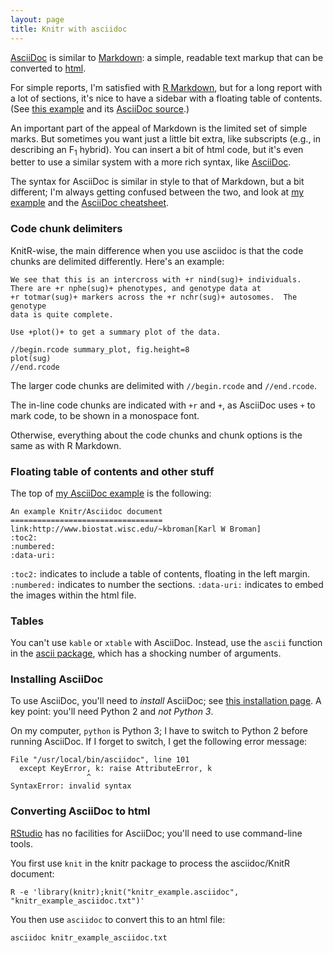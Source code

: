 ```yaml
---
layout: page
title: Knitr with asciidoc
---
```


[AsciiDoc](http://www.methods.co.nz/asciidoc/) is similar to
[Markdown](http://daringfireball.net/projects/markdown/): a simple,
readable text markup that can be converted to [html](http://en.wikipedia.org/wiki/HTML).

For simple reports, I'm satisfied with
[R Markdown](http://www.rstudio.com/ide/docs/r_markdown), but for a
long report with a lot of sections, it's nice to have a sidebar with a
floating table of contents. (See
[this example](../assets/knitr_example_asciidoc.html)
and its
[AsciiDoc source](../assets/knitr_example.asciidoc).)

An important part of the appeal of Markdown is the limited set of
simple marks. But sometimes you want just a little bit extra, like
subscripts (e.g., in describing an F<sub>1</sub> hybrid). You can
insert a bit of html code, but it's even better to use a similar
system with a more rich syntax, like
[AsciiDoc](http://www.methods.co.nz/asciidoc/).

The syntax for AsciiDoc is similar in style to that of Markdown, but a bit
different; I'm always getting confused between the two, and look at
[my example](../assets/knitr_example_asciidoc.html) and the
[AsciiDoc cheatsheet](http://powerman.name/doc/asciidoc).

### Code chunk delimiters

KnitR-wise, the main difference when you use asciidoc is that the code
chunks are delimited differently. Here's an example:

    We see that this is an intercross with +r nind(sug)+ individuals.
    There are +r nphe(sug)+ phenotypes, and genotype data at 
    +r totmar(sug)+ markers across the +r nchr(sug)+ autosomes.  The genotype
    data is quite complete.

    Use +plot()+ to get a summary plot of the data.

    //begin.rcode summary_plot, fig.height=8
    plot(sug)
    //end.rcode

The larger code chunks are delimited with `//begin.rcode` and
`//end.rcode`.

The in-line code chunks are indicated with `+r` and `+`, as AsciiDoc
uses `+` to mark code, to be shown in a monospace font.

Otherwise, everything about the code chunks and chunk options is the
same as with R Markdown.

### Floating table of contents and other stuff

The top of
[my AsciiDoc example](../assets/knitr_example_asciidoc.html) is the
following:

    An example Knitr/Asciidoc document
    ==================================
    link:http://www.biostat.wisc.edu/~kbroman[Karl W Broman]
    :toc2:
    :numbered:
    :data-uri:

`:toc2:` indicates to include a table of contents, floating in the
left margin.  `:numbered:` indicates to number the sections. 
`:data-uri:` indicates to embed the images within the html file.


### Tables

You can't use `kable` or `xtable` with AsciiDoc. Instead, use the
`ascii` function in the
[ascii package](http://cran.r-project.org/web/packages/ascii/index.html),
which has a shocking number of arguments.


### Installing AsciiDoc

To use AsciiDoc, you'll need to _install_ AsciiDoc; see
[this installation page](http://www.methods.co.nz/asciidoc/INSTALL.html).
A key point: you'll need Python 2 and _not Python 3_.

On my computer, `python` is Python 3; I have to switch to Python 2
before running AsciiDoc. If I forget to switch, I get the following
error message:

    File "/usr/local/bin/asciidoc", line 101
      except KeyError, k: raise AttributeError, k
                     ^
    SyntaxError: invalid syntax


### Converting AsciiDoc to html

[RStudio](http://www.rstudio.org) has no facilities for AsciiDoc;
you'll need to use command-line tools.

You first use `knit` in the knitr package to process the asciidoc/KnitR
document:

    R -e 'library(knitr);knit("knitr_example.asciidoc", "knitr_example_asciidoc.txt")'

You then use `asciidoc` to convert this to an html file:

    asciidoc knitr_example_asciidoc.txt

